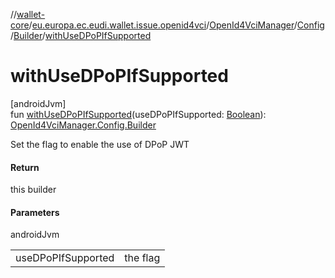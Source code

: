 //[wallet-core](../../../../../index.md)/[eu.europa.ec.eudi.wallet.issue.openid4vci](../../../index.md)/[OpenId4VciManager](../../index.md)/[Config](../index.md)/[Builder](index.md)/[withUseDPoPIfSupported](with-use-d-po-p-if-supported.md)

# withUseDPoPIfSupported

[androidJvm]\
fun [withUseDPoPIfSupported](with-use-d-po-p-if-supported.md)(useDPoPIfSupported: [Boolean](https://kotlinlang.org/api/latest/jvm/stdlib/kotlin/-boolean/index.html)): [OpenId4VciManager.Config.Builder](index.md)

Set the flag to enable the use of DPoP JWT

#### Return

this builder

#### Parameters

androidJvm

| | |
|---|---|
| useDPoPIfSupported | the flag |
